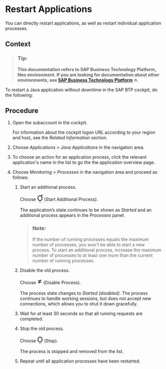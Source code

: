 <!-- loio7b2d7049d7434575ae425e96215f57aa -->

<link rel="stylesheet" type="text/css" href="../css/sap-icons.css"/>

# Restart Applications

You can directly restart applications, as well as restart individual application processes.



## Context

> ### Tip:  
> **This documentation refers to SAP Business Technology Platform, Neo environment. If you are looking for documentation about other environments, see [SAP Business Technology Platform](https://help.sap.com/viewer/65de2977205c403bbc107264b8eccf4b/Cloud/en-US/6a2c1ab5a31b4ed9a2ce17a5329e1dd8.html "SAP Business Technology Platform (SAP BTP) is an integrated offering comprised of four technology portfolios: database and data management, application development and integration, analytics, and intelligent technologies. The platform offers users the ability to turn data into business value, compose end-to-end business processes, and build and extend SAP applications quickly.") :arrow_upper_right:.**

To restart a Java application without downtime in the SAP BTP cockpit, do the following:



## Procedure

1.  Open the subaccount in the cockpit.

    For information about the cockpit logon URL according to your region and host, see the *Related Information* section.

2.  Choose *Applications* \> *Java Applications* in the navigation area.

3.  To choose an action for an application process, click the relevant application's name in the list to go the the application overview page.

4.  Choose *Monitoring* \> *Processes* in the navigation area and proceed as follows:

    1.  Start an additional process.

        Choose <span style="font-size:24px;line-height: 28px;"><span class="SAP-icons"></span></span> \(Start Additional Process\).

        The application’s state continues to be shown as *Started* and an additional process appears in the *Processes* panel.

        > ### Note:  
        > If the number of running processes equals the maximum number of processes, you won't be able to start a new process. To start an additional process, increase the maximum number of processes to at least one more than the current number of running processes.

    2.  Disable the old process.

        Choose <span style="font-size:24px;line-height: 28px;"><span class="SAP-icons"></span></span> \(Disable Process\).

        The process state changes to *Started \(disabled\)*. The process continues to handle working sessions, but does not accept new connections, which allows you to shut it down gracefully.

    3.  Wait for at least 30 seconds so that all running requests are completed.

    4.  Stop the old process.

        Choose <span style="font-size:24px;line-height: 28px;"><span class="SAP-icons"></span></span> \(Stop\).

        The process is stopped and removed from the list.

    5.  Repeat until all application processes have been restarted.



